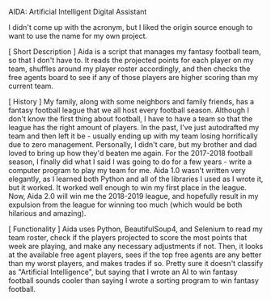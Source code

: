 AIDA: Artificial Intelligent Digital Assistant

I didn't come up with the acronym, but I liked the origin source enough to want to use the name for my own project.

[ Short Description ]
Aida is a script that manages my fantasy football team, so that I don't have to. It reads the projected points for each player on my team, shuffles around my player roster accordingly, and then checks the free agents board to see if any of those players are higher scoring than my current team.

[ History ]
My family, along with some neighbors and family friends, has a fantasy football league that we all host every football season. Although I don't know the first thing about football, I have to have a team so that the league has the right amount of players. In the past, I've just autodrafted my team and then left it be - usually ending up with my team losing horrifically due to zero management. Personally, I didn't care, but my brother and dad loved to bring up how they'd beaten me again. For the 2017-2018 football season, I finally did what I said I was going to do for a few years - write a computer program to play my team for me. Aida 1.0 wasn't written very elegantly, as I learned both Python and all of the libraries I used as I wrote it, but it worked. It worked well enough to win my first place in the league. Now, Aida 2.0 will win me the 2018-2019 league, and hopefully result in my expulsion from the league for winning too much (which would be both hilarious and amazing).

[ Functionality ]
Aida uses Python, BeautifulSoup4, and Selenium to read my team roster, check if the players projected to score the most points that week are playing, and make any necessary adjustments if not. Then, it looks at the available free agent players, sees if the top free agents are any better than my worst players, and makes trades if so. Pretty sure it doesn't classify as "Artificial Intelligence", but saying that I wrote an AI to win fantasy football sounds cooler than saying I wrote a sorting program to win fantasy football.